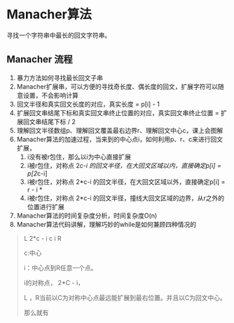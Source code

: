# Manacher算法

寻找一个字符串中最长的回文字符串。

## Manacher 流程

1. 暴力方法如何寻找最长回文子串
2. Manacher扩展串，可以方便的寻找奇长度、偶长度的回文，扩展字符可以随意设置，不会影响计算
3. 回文半径和真实回文长度的对应，真实长度 = p[i] - 1
4. 扩展回文串结尾下标和真实回文串终止位置的对应，真实回文串终止位置 = 扩展回文串结尾下标 / 2
5. 理解回文半径数组p、理解回文覆盖最右边界r、理解回文中心c，课上会图解
6. Manacher算法的加速过程，当来到的中心点i，如何利用p、r、c来进行回文扩展，   
   1. i没有被r包住，那么以i为中心直接扩展   
   2. i被r包住，对称点 2*c-i 的回文半径，在大回文区域以内，直接确定p[i] = p[2*c-i]   
   3. i被r包住，对称点 2*c-i 的回文半径，在大回文区域以外，直接确定p[i] = r - i *
   4.  i被r包住，对称点 2*c-i 的回文半径，撞线大回文区域的边界，从r之外的位置进行扩展
7. Manacher算法的时间复杂度分析，时间复杂度O(n)
8. Manacher算法代码讲解，理解巧妙的while是如何兼顾四种情况的

> L           2*c - i                         c                       i           R
>
> c:中心
>
> i：中心点到R任意一个点。
>
> i的对称点， 2*C - i， 
>
> L ，R当前以C为对称中心点最远能扩展到最右位置。并且以C为回文中心。
>
> 那么就有

